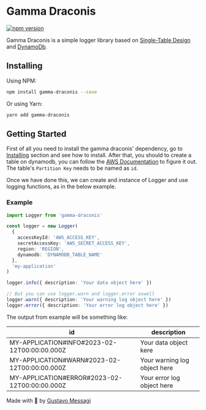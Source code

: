 # Gamma Draconis

[![npm version](https://badge.fury.io/js/gamma-draconis.svg)](https://www.npmjs.com/package/gamma-draconis)

Gamma Draconis is a simple logger library based on [Single-Table Design](https://aws.amazon.com/pt/blogs/compute/creating-a-single-table-design-with-amazon-dynamodb/) and [DynamoDb](https://aws.amazon.com/dynamodb).

## Installing

Using NPM: 
```bash
npm install gamma-draconis --save
```
Or using Yarn:
```bash
yarn add gamma-draconis
```

## Getting Started

First of all you need to install the gamma draconis' dependency, go to [Installing](#Installing) section and see how to install. After that, you should to create a table on dynamodb, you can follow the [AWS Documentation](https://docs.aws.amazon.com/amazondynamodb/latest/developerguide/getting-started-step-1.html) to figure it out. The table's `Partition Key` needs to be named as `id`.

Once we have done this, we can create and instance of Logger and use logging functions, as in the below example.

### Example

```ts
import Logger from 'gamma-draconis'

const logger = new Logger(
  {
    accessKeyId: 'AWS_ACCESS_KEY',
    secretAccessKey: 'AWS_SECRET_ACCESS_KEY',
    region: 'REGION',
    dynamodb: 'DYNAMODB_TABLE_NAME'
  },
  'my-application'
)

logger.info({ description: 'Your data object here' })

// But you can use logger.warn and logger.error aswell
logger.warn({ description: 'Your warning log object here' })
logger.error({ description: 'Your error log object here' })
```

The output from example will be something like:

| id                                            | description                  |
|-----------------------------------------------|------------------------------|
| MY-APPLICATION#INFO#2023-02-12T00:00:00.000Z  | Your data object kere        |
| MY-APPLICATION#WARN#2023-02-12T00:00:00.000Z  | Your warning log object here |
| MY-APPLICATION#ERROR#2023-02-12T00:00:00.000Z | Your error log object here   |

Made with 💙 by [Gustavo Messagi](https://www.linkedin.com/in/gustavo-messagi-63470718b/)